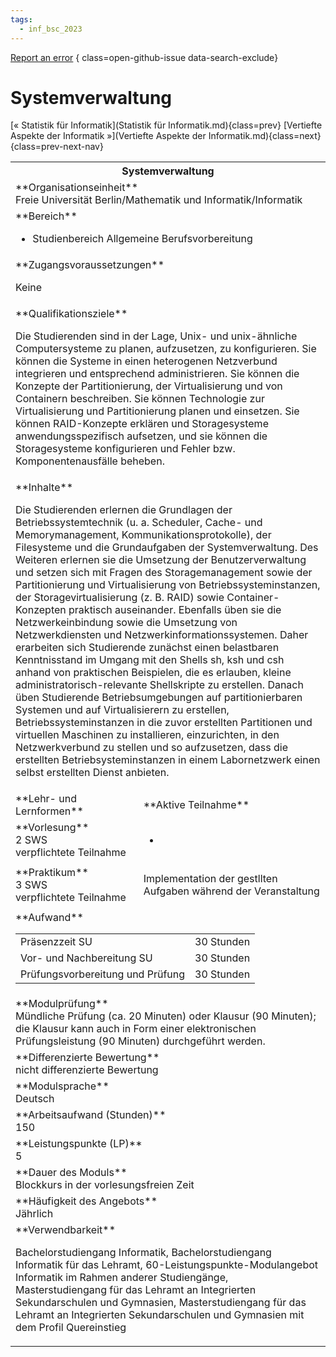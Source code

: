```yaml
---
tags:
  - inf_bsc_2023
---
```

[Report an error](https://github.com/SGSSGene/FUB-SUP/issues/new?title=Error%20in%20%22Systemverwaltung%22&body=There%20seems%20to%20be%20an%20error%20in%20module%20%22Systemverwaltung%22%2E%0A%0A%3CDescribe%20here%20a%20slightly%20more%20detailed%20description%20of%20what%20is%20wrong%3E&labels=bug)
{ class=open-github-issue data-search-exclude}

# Systemverwaltung

[« Statistik für Informatik](Statistik für Informatik.md){class=prev}
[Vertiefte Aspekte der Informatik »](Vertiefte Aspekte der Informatik.md){class=next}
{class=prev-next-nav}

<table markdown id="moduledesc">
<tr markdown class="moduledesc_head"><th colspan="2">Systemverwaltung </th></tr>
<tr markdown><td colspan="2">**Organisationseinheit**   <br>Freie Universität Berlin/Mathematik und Informatik/Informatik</td></tr>

<tr markdown><td colspan="2">**Bereich**<br>


- Studienbereich Allgemeine Berufsvorbereitung

</td></tr>

<tr markdown><td colspan="2">**Zugangsvoraussetzungen** <br>

Keine


</td></tr>
<tr markdown><td colspan="2">**Qualifikationsziele**    <br>

Die Studierenden sind in der Lage, Unix- und unix-ähnliche Computersysteme
zu planen, aufzusetzen, zu konfigurieren. Sie können die Systeme in einen
heterogenen Netzverbund integrieren und entsprechend administrieren. Sie
können die Konzepte der Partitionierung, der Virtualisierung und von
Containern beschreiben. Sie können Technologie zur Virtualisierung und
Partitionierung planen und einsetzen. Sie können RAID-Konzepte erklären und
Storagesysteme anwendungsspezifisch aufsetzen, und sie können die
Storagesysteme konfigurieren und Fehler bzw. Komponentenausfälle beheben.


</td></tr>
<tr markdown><td colspan="2">**Inhalte**                <br>

Die Studierenden erlernen die Grundlagen der Betriebssystemtechnik (u. a.
Scheduler, Cache- und Memorymanagement, Kommunikationsprotokolle), der
Filesysteme und die Grundaufgaben der Systemverwaltung. Des Weiteren
erlernen sie die Umsetzung der Benutzerverwaltung und setzen sich mit Fragen
des Storagemanagement sowie der Partitionierung und Virtualisierung von
Betriebssysteminstanzen, der Storagevirtualisierung (z. B. RAID) sowie
Container-Konzepten praktisch auseinander. Ebenfalls üben sie die
Netzwerkeinbindung sowie die Umsetzung von Netzwerkdiensten und
Netzwerkinformationssystemen. Daher erarbeiten sich Studierende zunächst
einen belastbaren Kenntnisstand im Umgang mit den Shells sh, ksh und csh
anhand von praktischen Beispielen, die es erlauben, kleine
administratorisch-relevante Shellskripte zu erstellen. Danach üben
Studierende Betriebsumgebungen auf partitionierbaren Systemen und auf
Virtualisierern zu erstellen, Betriebssysteminstanzen in die zuvor
erstellten Partitionen und virtuellen Maschinen zu installieren,
einzurichten, in den Netzwerkverbund zu stellen und so aufzusetzen, dass die
erstellten Betriebsysteminstanzen in einem Labornetzwerk einen selbst
erstellten Dienst anbieten.


</td></tr>

<tr markdown><td>**Lehr- und Lernformen**</td><td>**Aktive Teilnahme**</td></tr>
<tr markdown><td> **Vorlesung** <br>2 SWS <br> verpflichtete Teilnahme</td><td>

-
</td></tr>
<tr markdown><td> **Praktikum** <br>3 SWS <br> verpflichtete Teilnahme</td><td>

Implementation der gestllten Aufgaben während der Veranstaltung
</td></tr>
<tr markdown><td colspan="2">**Aufwand**                <br>
<table class="aufwand_table">
<tr><td>Präsenzzeit SU</td><td>30 Stunden</td></tr>
<tr><td>Vor- und Nachbereitung SU</td><td>30 Stunden</td></tr>
<tr><td>Prüfungsvorbereitung und Prüfung</td><td>30 Stunden</td></tr>
</table>

</td></tr>
<tr markdown><td colspan="2">**Modulprüfung**             <br>Mündliche Prüfung (ca. 20 Minuten) oder Klausur (90 Minuten); die Klausur
kann auch in Form einer elektronischen Prüfungsleistung (90 Minuten)
durchgeführt werden.


</td></tr>
<tr markdown><td colspan="2">**Differenzierte Bewertung** <br>nicht differenzierte Bewertung

</td></tr>
<tr markdown><td colspan="2">**Modulsprache**             <br>Deutsch</td></tr>
<tr markdown><td colspan="2">**Arbeitsaufwand (Stunden)** <br>150</td></tr>
<tr markdown><td colspan="2">**Leistungspunkte (LP)**     <br>5</td></tr>
<tr markdown><td colspan="2">**Dauer des Moduls**         <br>Blockkurs in der vorlesungsfreien Zeit</td></tr>
<tr markdown><td colspan="2">**Häufigkeit des Angebots**  <br>Jährlich</td></tr>
<tr markdown><td colspan="2">**Verwendbarkeit**           <br>

Bachelorstudiengang Informatik, Bachelorstudiengang Informatik für das
Lehramt, 60-Leistungspunkte-Modulangebot Informatik im Rahmen anderer
Studiengänge, Masterstudiengang für das Lehramt an Integrierten
Sekundarschulen und Gymnasien, Masterstudiengang für das Lehramt an
Integrierten Sekundarschulen und Gymnasien mit dem Profil Quereinstieg


</td></tr>

</table>
